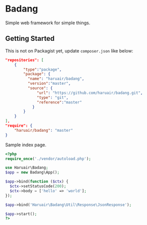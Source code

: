 # Badang

Simple web framework for simple things.

## Getting Started

This is not on Packagist yet, update `composer.json` like below:

```json
"repositories": [
    {
        "type":"package",
        "package": {
          "name": "haruair/badang",
          "version":"master",
          "source": {
              "url": "https://github.com/haruair/badang.git",
              "type": "git",
              "reference":"master"
            }
        }
    }
],
"require": {
    "haruair/badang": "master"
}
```

Sample index page.

```php
<?php
require_once('./vendor/autoload.php');

use Haruair\Badang;
$app = new Badang\App();

$app->bind(function ($ctx) {
  $ctx->setStatusCode(200);
  $ctx->body = ['hello' => 'world'];
});

$app->bind('Haruair\Badang\Util\Response\JsonResponse');

$app->start();
?>
```
